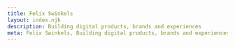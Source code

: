 ```yaml
---
title: Felix Swinkels
layout: index.njk
description: Building digital products, brands and experiences
meta: Felix Swinkels, Building digital products, brands and experiences
---
```

